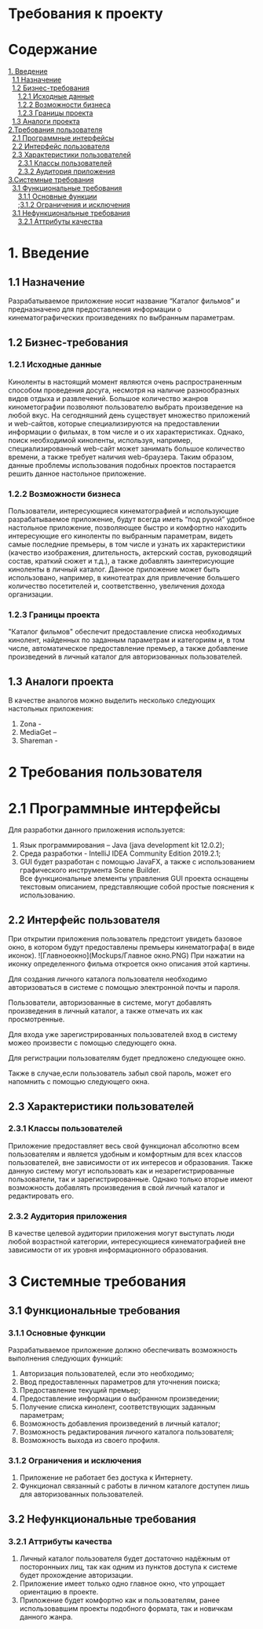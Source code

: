 # Требования к проекту
# Содержание
[1. Введение](#Введение)<br/>
&nbsp;&nbsp;[1.1 Назначение](#Назначение)<br/>
&nbsp;&nbsp;[1.2  Бизнес-требования](#Бизнес-требования)<br/>
&nbsp;&nbsp;&nbsp;&nbsp;&nbsp;[1.2.1  Исходные данные](#Исходные-данные)<br/>
&nbsp;&nbsp;&nbsp;&nbsp;&nbsp;[1.2.2  Возможности бизнеса](#Возможности-бизнеса)<br/>
&nbsp;&nbsp;&nbsp;&nbsp;&nbsp;[1.2.3  Границы проекта](#Границы-проекта)<br/>
&nbsp;&nbsp;[1.3  Аналоги проекта](#Аналоги-проекта)<br/>
[2.Требования пользователя](#Требования-пользователя)<br/>
&nbsp;&nbsp;[2.1 Программные интерфейсы](#Программные-интерфейсы)<br/>
&nbsp;&nbsp;[2.2 Интерфейс пользователя](#Интерфейс-пользователя)<br/>
&nbsp;&nbsp;[2.3 Характеристики пользователей](#Характеристики-пользователей)<br/>
&nbsp;&nbsp;&nbsp;&nbsp;&nbsp;[2.3.1 Классы пользователей](#Классы-пользователей)<br/>
&nbsp;&nbsp;&nbsp;&nbsp;&nbsp;[2.3.2 Аудитория приложения](#Аудитория-приложения)<br/>
[3.Системные требования](#Системные-требования)<br/>
&nbsp;&nbsp;[3.1 Функциональные требования](#Функциональные-требования)<br/>
&nbsp;&nbsp;&nbsp;&nbsp;&nbsp;[3.1.1 Основные функции](#Основные-функции)<br/>
&nbsp;&nbsp;&nbsp;&nbsp;&nbsp;;[3.1.2 Ограничения и исключения](#Ограничения-и-исключения)<br/>
&nbsp;&nbsp;[3.1 Нефункциональные требования](#Нефункциональные-требования)<br/>
&nbsp;&nbsp;&nbsp;&nbsp;&nbsp;[3.2.1 Аттрибуты качества](#Аттрибуты-качества)<br/>

<a name="Введение"></a>
# 1. Введение

<a name="Назначение"></a>
## 1.1 Назначение
Разрабатываемое приложение носит название “Каталог фильмов” и предназначено для предоставления информации о кинематографических произведениях по выбранным параметрам.

<a name="Бизнес-требования"></a>
## 1.2 Бизнес-требования

<a name="Исходные-данные"></a>
### 1.2.1 Исходные данные
Киноленты в настоящий момент являются очень распространенным способом проведения досуга, несмотря на наличие разнообразных видов отдыха и развлечений. Большое количество жанров кинометографии позволяют пользователю выбрать произведение на любой вкус. На сегодняшний день существует множество приложений и web-сайтов, которые специализируются на предоставлении информации о фильмах, в том числе и о их характеристиках. Однако, поиск необходимой киноленты, используя, например, специализированный web-сайт может занимать большое количество времени, а также требует наличия web-браузера. Таким образом, данные проблемы использования подобных проектов постарается решить данное настольное приложение.

<a name="Возмоности-бизнеса"></a>
### 1.2.2 Возможности бизнеса
Пользователи, интересующиеся кинематографией и использующие разрабатываемое приложение, будут всегда иметь “под рукой” удобное настольное приложение, позволяющее быстро и комфортно находить интересующие его киноленты по выбранным параметрам, видеть самые последние премьеры, в том числе и узнать их характеристики (качество изображения, длительность, актерский состав, руководящий состав, краткий сюжет и т.д.), а также добавлять заинтерисующие киноленты в личный каталог. Данное приложение может быть использовано, например, в кинотеатрах для привлечение большего количество посетителей и, соответственно, увеличения дохода организации.

<a name="Границы-проекта"></a>
### 1.2.3 Границы проекта
"Каталог фильмов" обеспечит предоставление списка необходимых кинолент, найденных по заданным параметрам и категориям и, в том числе, автоматическое предоставление премьер, а также добавление произведений в личный каталог для авторизованных пользователей.

<a name="Аналоги-проекта"></a>
## 1.3 Аналоги проекта
В качестве аналогов можно выделить несколько следующих настольных приложения:</br>
1. Zona - </br>
2. MediaGet – </br>
3. Shareman - </br>

<a name="Требования-пользователя"></a>
# 2 Требования пользователя

<a name="Программные-интерфейсы"></a>
# 2.1 Программные интерфейсы
Для разработки данного приложения используется:</br>
1. Язык программирования – Java (java development kit 12.0.2);</br>
2. Среда разработки - IntelliJ IDEA Community Edition 2019.2.1;</br>
3. GUI будет разработан с помощью JavaFX, а также с использованием графического инструмента Scene Builder.</br>
Все функциональные элементы управления GUI проекта оснащены текстовым описанием, представляющие собой простые пояснения к использованию. 

<a name="Интерфейс-пользователя"></a>
## 2.2 Интерфейс пользователя
При открытии приложения пользователь предстоит увидеть базовое окно, в котором будут предоставлены премьеры кинематографа( в виде иконок).
![Главноеокно](Mockups/Главное окно.PNG)
При нажатии на иконку определенного фильма откроется окно описания этой картины.

Для создания личного каталога пользователя необходимо авторизоваться в системе с помощью электронной почты и пароля.

Пользователи, авторизованные в системе, могут добавлять произведения в личный каталог, а также отмечать их как просмотренные.

Для входа уже зарегистрированных пользователей вход в систему можео произвести с помощью следующего окна.

Для регистрации пользователям будет предложено следующее окно.

Также в случае,если пользователь забыл свой пароль, может его напомнить с помощью следующего окна.

<a name="Характеристики-пользователей"></a>
## 2.3 Характеристики пользователей

<a name="Классы-пользователей"></a>
### 2.3.1 Классы пользователей
Приложение предоставляет весь свой функционал абсолютно всем пользователям и является удобным и комфортным для всех классов пользователей, вне зависимости от их интересов и образования. Также данную систему могут использовать как и незарегистрированные пользователи, так и зарегистрированные. Однако только вторые имеют возможность добавлять произведения в свой личный каталог и редактировать его.

<a name="Аудитория-приложения"></a>
### 2.3.2 Аудитория приложения
В качестве целевой аудитории приложения могут выступать люди любой возрастной категории, интересующиеся кинематографией вне зависимости от их уровня информационного образования.

<a name="Системные-требования"></a>
# 3 Системные требования

<a name="Функциональные-требования"></a>
## 3.1 Функциональные требования

<a name="Основные-функции"></a>
### 3.1.1 Основные функции
Разрабатываемое приложение должно обеспечивать возможность выполнения следующих функций:</br>
1. Авторизация пользователей, если это необходимо;</br>
2. Ввод предоставленных параметров для уточнения поиска;</br>
3. Предоставление текущий премьер;</br>
4. Предоставление информации о выбранном произведении;</br>
5. Получение списка кинолент, соответствующих заданным параметрам;</br>
6. Возможность добавления произведений в личный каталог;</br>
7. Возможность редактирования личного каталога пользователя;</br>
8. Возможность выхода из своего профиля.

<a name="Ограничения-и-исключения"></a>
### 3.1.2 Ограничения и исключения
1. Приложение не работает без достука к Интернету.</br>
2. Функционал связанный с работы в личном каталоге доступен лишь для авторизованных пользователей.

<a name="Нефункциональные-требования"></a>
## 3.2 Нефункциональные требования

<a name="Аттрибуты-качества"></a>
### 3.2.1 Аттрибуты качества
1. Личный каталог пользователя будет достаточно надёжным от посторонныих лиц, так как одним из пунктов доступа к системе будет прохождение авторизации.
2. Приложение имеет только одно главное окно, что упрощает ориентацию в проекте.
3. Приложение будет комфортно как и пользователям, ранее использовавшим проекты подобного формата, так и новичкам данного жанра.

